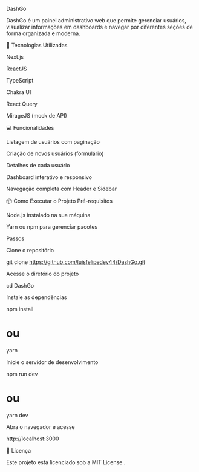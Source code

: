 DashGo

DashGo é um painel administrativo web que permite gerenciar usuários, visualizar informações em dashboards e navegar por diferentes seções de forma organizada e moderna.

🚀 Tecnologias Utilizadas

Next.js

ReactJS

TypeScript

Chakra UI

React Query

MirageJS (mock de API)

💻 Funcionalidades

Listagem de usuários com paginação

Criação de novos usuários (formulário)

Detalhes de cada usuário

Dashboard interativo e responsivo

Navegação completa com Header e Sidebar

📦 Como Executar o Projeto
Pré-requisitos

Node.js instalado na sua máquina

Yarn ou npm para gerenciar pacotes

Passos

Clone o repositório

git clone https://github.com/luisfelipedev44/DashGo.git


Acesse o diretório do projeto

cd DashGo


Instale as dependências

npm install
# ou
yarn


Inicie o servidor de desenvolvimento

npm run dev
# ou
yarn dev


Abra o navegador e acesse

http://localhost:3000

📄 Licença

Este projeto está licenciado sob a MIT License
.
